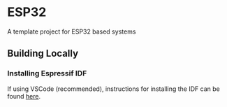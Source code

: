 # ESP32
A template project for ESP32 based systems

## Building Locally

### Installing Espressif IDF 

If using VSCode (recommended), instructions for installing the IDF can be found [here](https://github.com/espressif/vscode-esp-idf-extension/blob/master/docs/tutorial/install.md). 